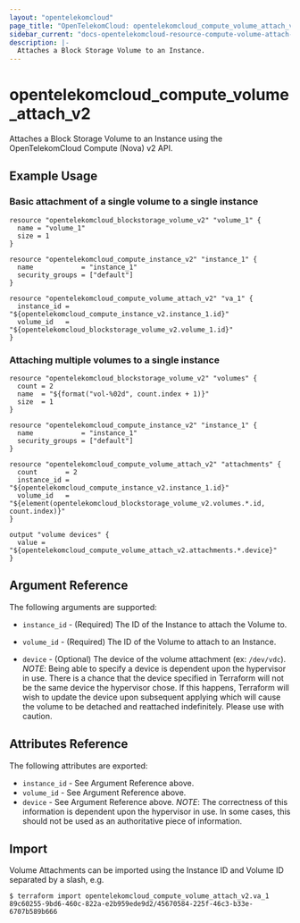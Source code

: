 ```yaml
---
layout: "opentelekomcloud"
page_title: "OpenTelekomCloud: opentelekomcloud_compute_volume_attach_v2"
sidebar_current: "docs-opentelekomcloud-resource-compute-volume-attach-v2"
description: |-
  Attaches a Block Storage Volume to an Instance.
---
```


# opentelekomcloud\_compute\_volume_attach_v2

Attaches a Block Storage Volume to an Instance using the OpenTelekomCloud
Compute (Nova) v2 API.

## Example Usage

### Basic attachment of a single volume to a single instance

```hcl
resource "opentelekomcloud_blockstorage_volume_v2" "volume_1" {
  name = "volume_1"
  size = 1
}

resource "opentelekomcloud_compute_instance_v2" "instance_1" {
  name            = "instance_1"
  security_groups = ["default"]
}

resource "opentelekomcloud_compute_volume_attach_v2" "va_1" {
  instance_id = "${opentelekomcloud_compute_instance_v2.instance_1.id}"
  volume_id   = "${opentelekomcloud_blockstorage_volume_v2.volume_1.id}"
}
```

### Attaching multiple volumes to a single instance

```hcl
resource "opentelekomcloud_blockstorage_volume_v2" "volumes" {
  count = 2
  name  = "${format("vol-%02d", count.index + 1)}"
  size  = 1
}

resource "opentelekomcloud_compute_instance_v2" "instance_1" {
  name            = "instance_1"
  security_groups = ["default"]
}

resource "opentelekomcloud_compute_volume_attach_v2" "attachments" {
  count       = 2
  instance_id = "${opentelekomcloud_compute_instance_v2.instance_1.id}"
  volume_id   = "${element(opentelekomcloud_blockstorage_volume_v2.volumes.*.id, count.index)}"
}

output "volume devices" {
  value = "${opentelekomcloud_compute_volume_attach_v2.attachments.*.device}"
}
```

## Argument Reference

The following arguments are supported:

* `instance_id` - (Required) The ID of the Instance to attach the Volume to.

* `volume_id` - (Required) The ID of the Volume to attach to an Instance.

* `device` - (Optional) The device of the volume attachment (ex: `/dev/vdc`).
  _NOTE_: Being able to specify a device is dependent upon the hypervisor in
  use. There is a chance that the device specified in Terraform will not be
  the same device the hypervisor chose. If this happens, Terraform will wish
  to update the device upon subsequent applying which will cause the volume
  to be detached and reattached indefinitely. Please use with caution.

## Attributes Reference

The following attributes are exported:

* `instance_id` - See Argument Reference above.
* `volume_id` - See Argument Reference above.
* `device` - See Argument Reference above. _NOTE_: The correctness of this
  information is dependent upon the hypervisor in use. In some cases, this
  should not be used as an authoritative piece of information.

## Import

Volume Attachments can be imported using the Instance ID and Volume ID
separated by a slash, e.g.

```
$ terraform import opentelekomcloud_compute_volume_attach_v2.va_1 89c60255-9bd6-460c-822a-e2b959ede9d2/45670584-225f-46c3-b33e-6707b589b666
```
